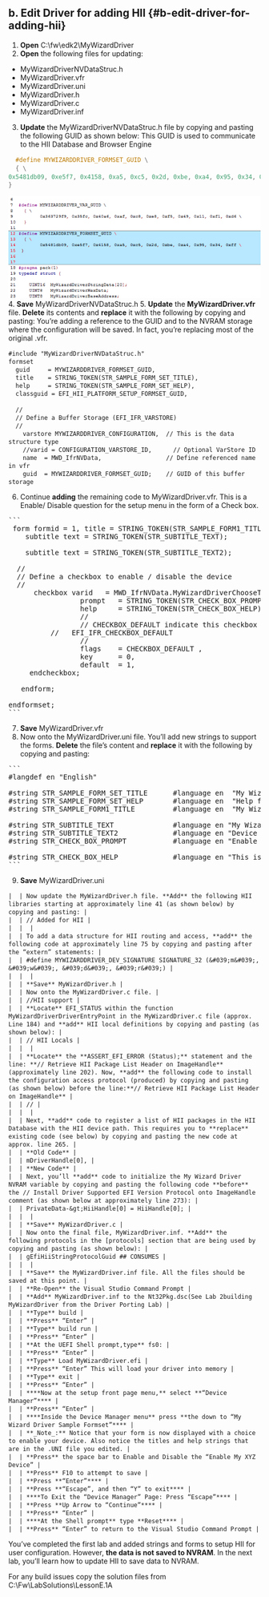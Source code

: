<!--- @file
 file b-edit-driver-for-adding-hii


Copyright (c) 2018, Intel Corporation. All rights reserved.<BR>

Redistribution and use in source (original document form) and 'compiled'
forms (converted to PDF, epub, HTML and other formats) with or without
modification, are permitted provided that the following conditions are met:

1) Redistributions of source code (original document form) must retain the
above copyright notice, this list of conditions and the following
disclaimer as the first lines of this file unmodified.

2) Redistributions in compiled form (transformed to other DTDs, converted to
PDF, epub, HTML and other formats) must reproduce the above copyright
notice, this list of conditions and the following disclaimer in the
documentation and/or other materials provided with the distribution.

THIS DOCUMENTATION IS PROVIDED BY TIANOCORE PROJECT "AS IS" AND ANY EXPRESS OR
IMPLIED WARRANTIES, INCLUDING, BUT NOT LIMITED TO, THE IMPLIED WARRANTIES OF
MERCHANTABILITY AND FITNESS FOR A PARTICULAR PURPOSE ARE DISCLAIMED. IN NO
EVENT SHALL TIANOCORE PROJECT BE LIABLE FOR ANY DIRECT, INDIRECT, INCIDENTAL,
SPECIAL, EXEMPLARY, OR CONSEQUENTIAL DAMAGES (INCLUDING, BUT NOT LIMITED TO,
PROCUREMENT OF SUBSTITUTE GOODS OR SERVICES; LOSS OF USE, DATA, OR PROFITS;
OR BUSINESS INTERRUPTION) HOWEVER CAUSED AND ON ANY THEORY OF LIABILITY,
WHETHER IN CONTRACT, STRICT LIABILITY, OR TORT (INCLUDING NEGLIGENCE OR
OTHERWISE) ARISING IN ANY WAY OUT OF THE USE OF THIS DOCUMENTATION, EVEN IF
ADVISED OF THE POSSIBILITY OF SUCH DAMAGE.

-->
## b. Edit Driver for adding HII {#b-edit-driver-for-adding-hii}

1. **Open** C:\fw\edk2\MyWizardDriver 
2. **Open** the following files for updating: 
  -  MyWizardDriverNVDataStruc.h
  - MyWizardDriver.vfr
  - MyWizardDriver.uni
  - MyWizardDriver.h
  - MyWizardDriver.c
  - MyWizardDriver.inf
3.  **Update** the MyWizardDriverNVDataStruc.h file by copying and pasting the following GUID as shown below: This GUID is used to communicate to the HII Database and Browser Engine
```c
  #define MYWIZARDDRIVER_FORMSET_GUID \
  { \
0x5481db09, 0xe5f7, 0x4158, 0xa5, 0xc5, 0x2d, 0xbe, 0xa4, 0x95, 0x34, 0xff \
}
```
![](/media/image8.png)
4. **Save** MyWizardDriverNVDataStruc.h 
5. **Update** the **MyWizardDriver.vfr** file. **Delete** its contents and **replace** it with the following by copying and pasting: You’re adding a reference to the GUID and to the NVRAM storage where the configuration will be saved. In fact, you’re replacing most of the original .vfr.
```
#include "MyWizardDriverNVDataStruc.h"
formset
  guid     = MYWIZARDDRIVER_FORMSET_GUID,
  title    = STRING_TOKEN(STR_SAMPLE_FORM_SET_TITLE),
  help     = STRING_TOKEN(STR_SAMPLE_FORM_SET_HELP),
  classguid = EFI_HII_PLATFORM_SETUP_FORMSET_GUID,

  //
  // Define a Buffer Storage (EFI_IFR_VARSTORE)
  //
    varstore MYWIZARDDRIVER_CONFIGURATION,  // This is the data structure type
    //varid = CONFIGURATION_VARSTORE_ID,      // Optional VarStore ID
    name  = MWD_IfrNVData,                  // Define referenced name in vfr
    guid  = MYWIZARDDRIVER_FORMSET_GUID;    // GUID of this buffer storage
```
6.  Continue **adding** the remaining code to MyWizardDriver.vfr. This is a Enable/ Disable question for the setup menu in the form of a Check box.
<pre>
```
 form formid = 1, title = STRING_TOKEN(STR_SAMPLE_FORM1_TITLE);
    subtitle text = STRING_TOKEN(STR_SUBTITLE_TEXT);

    subtitle text = STRING_TOKEN(STR_SUBTITLE_TEXT2);
 
  //
  // Define a checkbox to enable / disable the device
  //
      checkbox varid   = MWD_IfrNVData.MyWizardDriverChooseToEnable,
                 prompt   = STRING_TOKEN(STR_CHECK_BOX_PROMPT),
                 help     = STRING_TOKEN(STR_CHECK_BOX_HELP),
                 //
                 // CHECKBOX_DEFAULT indicate this checkbox is marked with 
	      //   EFI_IFR_CHECKBOX_DEFAULT
                 // 
                 flags    = CHECKBOX_DEFAULT ,
                 key      = 0,
                 default  = 1,
     endcheckbox;

   endform;

endformset;
```
</pre>
7. **Save** MyWizardDriver.vfr 
8. Now onto the MyWizardDriver.uni file. You’ll add new strings to support the forms. **Delete** the file’s content and **replace** it with the following by copying and pasting: 
<pre>
```
#langdef en "English"

#string STR_SAMPLE_FORM_SET_TITLE      #language en  "My Wizard Driver Sample Formset"
#string STR_SAMPLE_FORM_SET_HELP       #language en  "Help for Sample Formset"
#string STR_SAMPLE_FORM1_TITLE         #language en  "My Wizard Driver"

#string STR_SUBTITLE_TEXT              #language en "My Wizard Driver Configuration"
#string STR_SUBTITLE_TEXT2             #language en "Device XYZ Configuration"
#string STR_CHECK_BOX_PROMPT           #language en "Enable My XYZ Device"
                                      
#string STR_CHECK_BOX_HELP             #language en "This is the help message for the enable My XYZ device. Check this box to enable this device."
```
</Pre>
9. **Save** MyWizardDriver.uni 

```
|  | Now update the MyWizardDriver.h file. **Add** the following HII libraries starting at approximately line 41 (as shown below) by copying and pasting: |
|  | // Added for HII |
|  |  |
|  | To add a data structure for HII routing and access, **add** the following code at approximately line 75 by copying and pasting after the “extern” statements: |
|  | #define MYWIZARDDRIVER_DEV_SIGNATURE SIGNATURE_32 (&#039;m&#039;, &#039;w&#039;, &#039;d&#039;, &#039;r&#039;) |
|  |  |
|  | **Save** MyWizardDriver.h |
|  | Now onto the MyWizardDriver.c file. |
|  | //HII support |
|  | **Locate** EFI_STATUS within the function MyWizardDriverDriverEntryPoint in the MyWizardDriver.c file (approx. Line 184) and **add** HII local definitions by copying and pasting (as shown below): |
|  | // HII Locals |
|  |  |
|  | **Locate** the **ASSERT_EFI_ERROR (Status);** statement and the line: **// Retrieve HII Package List Header on ImageHandle** (approximately line 202). Now, **add** the following code to install the configuration access protocol (produced) by copying and pasting (as shown below) before the line:**// Retrieve HII Package List Header on ImageHandle** |
|  | // |
|  |  |
|  | Next, **add** code to register a list of HII packages in the HII Database with the HII device path. This requires you to **replace** existing code (see below) by copying and pasting the new code at approx. line 265. |
|  | **Old Code** |
|  | mDriverHandle[0], |
|  | **New Code** |
|  | Next, you’ll **add** code to initialize the My Wizard Driver NVRAM variable by copying and pasting the following code **before** the // Install Driver Supported EFI Version Protocol onto ImageHandle comment (as shown below at approximately line 273): |
|  | PrivateData-&gt;HiiHandle[0] = HiiHandle[0]; |
|  |  |
|  | **Save** MyWizardDriver.c |
|  | Now onto the final file, MyWizardDriver.inf. **Add** the following protocols in the [protocols] section that are being used by copying and pasting (as shown below): |
|  | gEfiHiiStringProtocolGuid ## CONSUMES |
|  |  |
|  | **Save** the MyWizardDriver.inf file. All the files should be saved at this point. |
|  | **Re-Open** the Visual Studio Command Prompt |
|  | **Add** MyWizardDriver.inf to the Nt32Pkg.dsc(See Lab 2building MyWizardDriver from the Driver Porting Lab) |
|  | **Type** build |
|  | **Press** “Enter” |
|  | **Type** build run |
|  | **Press** “Enter” |
|  | **At the UEFI Shell prompt,type** fs0: |
|  | **Press** “Enter” |
|  | **Type** Load MyWizardDriver.efi |
|  | **Press** “Enter” This will load your driver into memory |
|  | **Type** exit |
|  | **Press** “Enter” |
|  | ****Now at the setup front page menu,** select **“Device Manager”**** |
|  | **Press** “Enter” |
|  | ****Inside the Device Manager menu** press **the down to “My Wizard Driver Sample Formset”**** |
|  | **_Note_:** Notice that your form is now displayed with a choice to enable your device. Also notice the titles and help strings that are in the .UNI file you edited. |
|  | **Press** the space bar to Enable and Disable the “Enable My XYZ Device” |
|  | **Press** F10 to attempt to save |
|  | **Press **“Enter”**** |
|  | **Press **“Escape”, and then “Y” to exit**** |
|  | ****To Exit the “Device Manager” Page: Press “Escape”**** |
|  | **Press **Up Arrow to “Continue”**** |
|  | **Press** “Enter” |
|  | ****At the Shell prompt** type **Reset**** |
|  | **Press** “Enter” to return to the Visual Studio Command Prompt |
```

You’ve completed the first lab and added strings and forms to setup HII for user configuration. However, **the data is not saved to NVRAM**. In the next lab, you’ll learn how to update HII to save data to NVRAM.

For any build issues copy the solution files from C:\Fw\LabSolutions\LessonE.1A